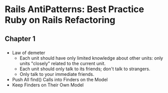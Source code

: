 # Rails AntiPatterns:  Best Practice Ruby on Rails Refactoring


## Chapter 1

### 
*  Law of demeter
	* Each unit should have only limited knowledge about other units: only units "closely" related to the current unit.
    *  Each unit should only talk to its friends; don't talk to strangers.
   *  Only talk to your immediate friends.
*  Push All find() Calls into Finders on the Model
*  Keep Finders on Their Own Model
